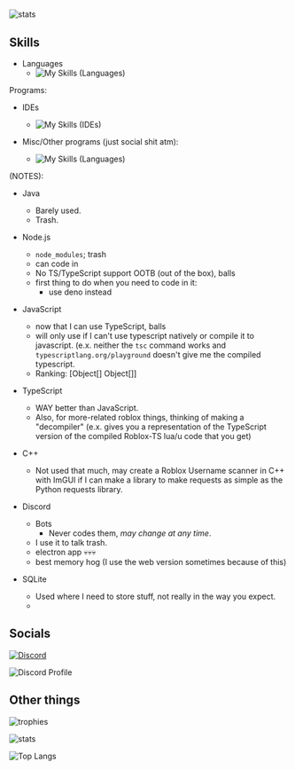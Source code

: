 <!-- MDL-compliant now. -->
#  

![stats](https://github-readme-stats.vercel.app/api?username=RealPacket&show_icons=true&theme=radical)

## Skills

- Languages
  - ![My Skills (Languages)](https://skillicons.dev/icons?i=java,lua,py,ts,javascript,html,selenium,markdown,cs,cpp,css,dotnet,regex,sqlite,nodejs&perline=7 "These are my current skills.")

Programs:

- IDEs
  - ![My Skills (IDEs)](https://skillicons.dev/icons?i=visualstudio,vscode,eclipse "These are all the IDEs I use")

- Misc/Other programs (just social shit atm):
  - ![My Skills (Languages)](https://skillicons.dev/icons?i=discord&perline=7 "These are programs that I use.")

(NOTES):

- Java
  - Barely used.
  - Trash.

- Node.js
  - `node_modules`; trash
  - can code in
  - No TS/TypeScript support OOTB (out of the box), balls
  - first thing to do when you need to code in it:
    - use deno instead

- JavaScript
  - now that I can use TypeScript, balls
  - will only use if I can't use typescript natively or compile it to javascript. (e.x. neither the `tsc` command works and `typescriptlang.org/playground` doesn't give me the compiled typescript.
  - Ranking: [Object[] Object[]]

- TypeScript
  - WAY better than JavaScript.
  - Also, for more-related roblox things, thinking of making a "decompiler" (e.x. gives you a representation of the TypeScript version of the compiled Roblox-TS lua/u code that you get)

- C++
  - Not used that much, may create a Roblox Username scanner in C++ with ImGUI if I can make a library to make requests as simple as the Python requests library.

- Discord
  - Bots
    - Never codes them, *may change at any time*.
  - I use it to talk trash.
  - electron app 💀💀💀
  - best memory hog (I use the web version sometimes because of this)
- SQLite
  - Used where I need to store stuff, not really in the way you expect.
  -

## Socials

[![Discord](https://skillicons.dev/icons?i=discord&perline=7)](https://discord.com/users/773207810120089600)

![Discord Profile](https://discord.c99.nl/widget/theme-3/773207810120089600.png)

## Other things

![trophies](https://github-profile-trophy.vercel.app/?username=RealPacket&theme=gruvbox "These are all of my trophies.")

![stats](https://github-readme-stats.vercel.app/api?username=RealPacket&show_icons=true&theme=radical)

![Top Langs](https://github-readme-stats.vercel.app/api/top-langs/?username=RealPacket&layout=compact&show_icons=true&title_color=fff&icon_color=79ff97&text_color=9f9f9f&bg_color=151515)
